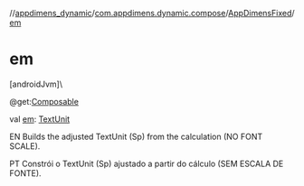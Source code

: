 //[appdimens_dynamic](../../../README.md)/[com.appdimens.dynamic.compose](../README.md)/[AppDimensFixed](README.md)/[em](em.md)

# em

[androidJvm]\

@get:[Composable](https://developer.android.com/reference/kotlin/androidx/compose/runtime/Composable.html)

val [em](em.md): [TextUnit](https://developer.android.com/reference/kotlin/androidx/compose/ui/unit/TextUnit.html)

EN Builds the adjusted TextUnit (Sp) from the calculation (NO FONT SCALE).

PT Constrói o TextUnit (Sp) ajustado a partir do cálculo (SEM ESCALA DE FONTE).